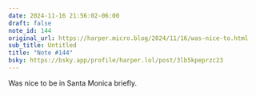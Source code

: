```yaml
---
date: 2024-11-16 21:56:02-06:00
draft: false
note_id: 144
original_url: https://harper.micro.blog/2024/11/16/was-nice-to.html
sub_title: Untitled
title: "Note #144"
bsky: https://bsky.app/profile/harper.lol/post/3lb5kpeprzc23
---
```


Was nice to be in Santa Monica briefly.
